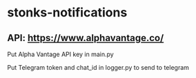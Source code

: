 # stonks-notifications

## API: https://www.alphavantage.co/

Put Alpha Vantage API key in main.py

Put Telegram token and chat_id in logger.py to send to telegram